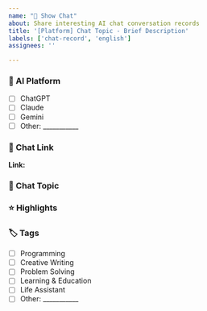 ```yaml
---
name: "💬 Show Chat"
about: Share interesting AI chat conversation records
title: '[Platform] Chat Topic - Brief Description'
labels: ['chat-record', 'english']
assignees: ''

---
```


### 🤖 AI Platform
- [ ] ChatGPT
- [ ] Claude
- [ ] Gemini
- [ ] Other: ___________

### 🔗 Chat Link
<!-- Please provide the sharing link of the chat record -->
**Link:** 

### 📝 Chat Topic
<!-- Briefly describe the main content or problem solved in this chat -->


### ⭐ Highlights
<!-- Explain the value or interesting aspects of this chat record -->


### 🏷️ Tags
<!-- Add relevant tags for this chat record for easy categorization -->
- [ ] Programming
- [ ] Creative Writing
- [ ] Problem Solving
- [ ] Learning & Education
- [ ] Life Assistant
- [ ] Other: ___________
